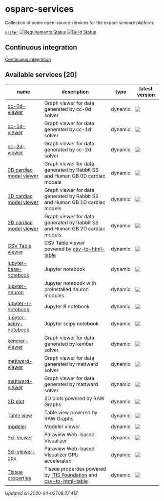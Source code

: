 # osparc-services

Collection of some open-source services for the osparc simcore platform:

<!-- NOTE: when branched replace `master` in urls -->
[`master`](https://github.com/itisfoundation/osparc-services/tree/master)
[![Requirements Status](https://requires.io/github/ITISFoundation/osparc-services/requirements.svg?branch=master)](https://requires.io/github/ITISFoundation/osparc-services/requirements/?branch=master)
[![Build Status](https://travis-ci.com/ITISFoundation/osparc-services.svg?branch=master)](https://travis-ci.com/ITISFoundation/osparc-services)


## Continuous integration

[Continuous integration](ops/README.md)



<!-- TOC_BEGIN -->
<!-- Automaticaly produced by scripts/auto-doc/create-toc.py on 2020-04-02T08:27:41Z -->
## Available services [20]
|                                        name                                        |                                                                                         description                                                                                         |   type    |                                                                                                            latest version                                                                                                            |
|------------------------------------------------------------------------------------|---------------------------------------------------------------------------------------------------------------------------------------------------------------------------------------------|-----------|--------------------------------------------------------------------------------------------------------------------------------------------------------------------------------------------------------------------------------------|
|  [cc-0d-viewer](services/dy-2Dgraph/use-cases/cc)                                  |  Graph viewer for data generated by cc-0d solver                                                                                                                                            |  dynamic  |  [![](https://images.microbadger.com/badges/version/itisfoundation/cc-0d-viewer:2.10.0.svg)](https://microbadger.com/images/itisfoundation/cc-0d-viewer:2.10.0 'Get your own version badge on microbadger.com')                      |
|  [cc-1d-viewer](services/dy-2Dgraph/use-cases/cc)                                  |  Graph viewer for data generated by cc-1d solver                                                                                                                                            |  dynamic  |  [![](https://images.microbadger.com/badges/version/itisfoundation/cc-1d-viewer:2.10.0.svg)](https://microbadger.com/images/itisfoundation/cc-1d-viewer:2.10.0 'Get your own version badge on microbadger.com')                      |
|  [cc-2d-viewer](services/dy-2Dgraph/use-cases/cc)                                  |  Graph viewer for data generated by cc-2d solver                                                                                                                                            |  dynamic  |  [![](https://images.microbadger.com/badges/version/itisfoundation/cc-2d-viewer:2.10.0.svg)](https://microbadger.com/images/itisfoundation/cc-2d-viewer:2.10.0 'Get your own version badge on microbadger.com')                      |
|  [0D cardiac model viewer](services/dy-dash/cc-rabbit-0d/src)                      |  Graph viewer for data generated by Rabbit SS and Human GB 0D cardiac models                                                                                                                |  dynamic  |  [![](https://images.microbadger.com/badges/version/itisfoundation/cc-0d-viewer:3.0.4.svg)](https://microbadger.com/images/itisfoundation/cc-0d-viewer:3.0.4 'Get your own version badge on microbadger.com')                        |
|  [1D cardiac model viewer](services/dy-dash/cc-rabbit-1d/src)                      |  Graph viewer for data generated by Rabbit SS and Human GB 1D cardiac models                                                                                                                |  dynamic  |  [![](https://images.microbadger.com/badges/version/itisfoundation/cc-1d-viewer:3.0.4.svg)](https://microbadger.com/images/itisfoundation/cc-1d-viewer:3.0.4 'Get your own version badge on microbadger.com')                        |
|  [2D cardiac model viewer](services/dy-dash/cc-rabbit-2d/src)                      |  Graph viewer for data generated by Rabbit SS and Human GB 2D cardiac models                                                                                                                |  dynamic  |  [![](https://images.microbadger.com/badges/version/itisfoundation/cc-2d-viewer:3.0.3.svg)](https://microbadger.com/images/itisfoundation/cc-2d-viewer:3.0.3 'Get your own version badge on microbadger.com')                        |
|  [CSV Table viewer](services/dy-csv-table/services/dy-csv-table)                   |  CSV Table viewer powered by [csv-to-html-table](https://github.com/derekeder/csv-to-html-table)                                                                                            |  dynamic  |  [![](https://images.microbadger.com/badges/version/itisfoundation/csv-table:1.0.0.svg)](https://microbadger.com/images/itisfoundation/csv-table:1.0.0 'Get your own version badge on microbadger.com')                              |
|  [jupyter-base-notebook](services/dy-jupyter/services/dy-jupyter)                  |  Jupyter notebook                                                                                                                                                                           |  dynamic  |  [![](https://images.microbadger.com/badges/version/itisfoundation/jupyter-base-notebook:2.13.0.svg)](https://microbadger.com/images/itisfoundation/jupyter-base-notebook:2.13.0 'Get your own version badge on microbadger.com')    |
|  [jupyter-neuron](services/dy-jupyter-extensions/neuron/)                          |  Jupyter notebook with preinstalled neuron modules                                                                                                                                          |  dynamic  |  [![](https://images.microbadger.com/badges/version/itisfoundation/jupyter-neuron:2.13.0.svg)](https://microbadger.com/images/itisfoundation/jupyter-neuron:2.13.0 'Get your own version badge on microbadger.com')                  |
|  [jupyter-r-notebook](services/dy-jupyter/services/dy-jupyter)                     |  Jupyter R notebook                                                                                                                                                                         |  dynamic  |  [![](https://images.microbadger.com/badges/version/itisfoundation/jupyter-r-notebook:2.13.0.svg)](https://microbadger.com/images/itisfoundation/jupyter-r-notebook:2.13.0 'Get your own version badge on microbadger.com')          |
|  [jupyter-scipy-notebook](services/dy-jupyter/services/dy-jupyter)                 |  Jupyter scipy notebook                                                                                                                                                                     |  dynamic  |  [![](https://images.microbadger.com/badges/version/itisfoundation/jupyter-scipy-notebook:2.13.0.svg)](https://microbadger.com/images/itisfoundation/jupyter-scipy-notebook:2.13.0 'Get your own version badge on microbadger.com')  |
|  [kember-viewer](services/dy-2Dgraph/use-cases/kember)                             |  Graph viewer for data generated by kember solver                                                                                                                                           |  dynamic  |  [![](https://images.microbadger.com/badges/version/itisfoundation/kember-viewer:2.10.0.svg)](https://microbadger.com/images/itisfoundation/kember-viewer:2.10.0 'Get your own version badge on microbadger.com')                    |
|  [mattward-viewer](services/dy-2Dgraph/use-cases/mattward)                         |  Graph viewer for data generated by mattward solver                                                                                                                                         |  dynamic  |  [![](https://images.microbadger.com/badges/version/itisfoundation/mattward-viewer:2.10.0.svg)](https://microbadger.com/images/itisfoundation/mattward-viewer:2.10.0 'Get your own version badge on microbadger.com')                |
|  [mattward-viewer](services/dy-dash/mattward-dash/src)                             |  Graph viewer for data generated by mattward solver                                                                                                                                         |  dynamic  |  [![](https://images.microbadger.com/badges/version/itisfoundation/mattward-viewer:3.0.3.svg)](https://microbadger.com/images/itisfoundation/mattward-viewer:3.0.3 'Get your own version badge on microbadger.com')                  |
|  [2D plot](services/dy-raw-graphs/services/dy-raw-graphs)                          |  2D plots powered by RAW Graphs                                                                                                                                                             |  dynamic  |  [![](https://images.microbadger.com/badges/version/itisfoundation/raw-graphs:2.10.5.svg)](https://microbadger.com/images/itisfoundation/raw-graphs:2.10.5 'Get your own version badge on microbadger.com')                          |
|  [Table view](services/dy-raw-graphs/services/dy-raw-graphs)                       |  Table view powered by RAW Graphs                                                                                                                                                           |  dynamic  |  [![](https://images.microbadger.com/badges/version/itisfoundation/raw-graphs-table:2.10.5.svg)](https://microbadger.com/images/itisfoundation/raw-graphs-table:2.10.5 'Get your own version badge on microbadger.com')              |
|  [modeler](services/dy-modeling/services/dy-modeling/server)                       |  Modeler viewer                                                                                                                                                                             |  dynamic  |  [![](https://images.microbadger.com/badges/version/itisfoundation/modeler-webserver:0.1.1.svg)](https://microbadger.com/images/itisfoundation/modeler-webserver:0.1.1 'Get your own version badge on microbadger.com')              |
|  [3d-viewer](services/dy-3dvis/services/dy-3dvis/simcoreparaviewweb)               |  Paraview Web-based Visualizer                                                                                                                                                              |  dynamic  |  [![](https://images.microbadger.com/badges/version/itisfoundation/3d-viewer:2.11.0.svg)](https://microbadger.com/images/itisfoundation/3d-viewer:2.11.0 'Get your own version badge on microbadger.com')                            |
|  [3d-viewer-gpu](services/dy-3dvis/services/dy-3dvis/simcoreparaviewweb)           |  Paraview Web-based Visualizer GPU accelerated                                                                                                                                              |  dynamic  |  [![](https://images.microbadger.com/badges/version/itisfoundation/3d-viewer-gpu:2.11.0.svg)](https://microbadger.com/images/itisfoundation/3d-viewer-gpu:2.11.0 'Get your own version badge on microbadger.com')                    |
|  [Tissue properties](services/dy-tissue-properties/services/dy-tissue-properties)  |  Tissue properties powered by [ITIS Foundation](https://itis.swiss/virtual-population/tissue-properties/overview/) and [csv-to-html-table](https://github.com/derekeder/csv-to-html-table)  |  dynamic  |  [![](https://images.microbadger.com/badges/version/itisfoundation/tissue-properties:1.0.0.svg)](https://microbadger.com/images/itisfoundation/tissue-properties:1.0.0 'Get your own version badge on microbadger.com')              |
*Updated on 2020-04-02T08:27:41Z*

<!-- TOC_END -->

